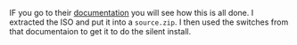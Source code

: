 IF you go to their [documentation](https://access.redhat.com/documentation/en-US/Red_Hat_Enterprise_Virtualization/3.5/html/User_Guide/Installing_the_Guest_Agents_and_Drivers_on_Windows1.html) you will see how this is all done.  I extracted the ISO and put it into a `source.zip`.  I then used the switches from that documentaion to get it to do the silent install.